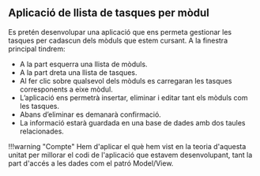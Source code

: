 ## Aplicació de llista de tasques per mòdul

Es pretén desenvolupar una aplicació que ens permeta gestionar les tasques per cadascun
dels mòduls que estem cursant.
A la finestra principal tindrem:

- A la part esquerra una llista de mòduls.
- A la part dreta una llista de tasques.
- Al fer clic sobre qualsevol dels mòduls es carregaran les tasques corresponents a
eixe mòdul.
- L’aplicació ens permetrà insertar, eliminar i editar tant els mòduls com les tasques.
- Abans d’eliminar es demanarà confirmació.
- La informació estarà guardada en una base de dades amb dos taules relacionades.

!!!warning "Compte"
    Hem d'aplicar el què hem vist en la teoria d'aquesta unitat per millorar el codi de l'aplicació que estavem desenvolupant, tant la part d'accés a les dades com el patró Model/View.